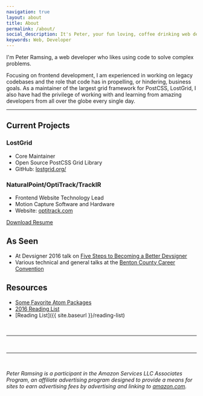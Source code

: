 ```yaml
---
navigation: true
layout: about
title: About
permalink: /about/
social_description: It's Peter, your fun loving, coffee drinking web developer.
keywords: Web, Developer
---
```


I'm Peter Ramsing, a web developer who likes using code to solve complex problems.

Focusing on frontend development, I am experienced in working on legacy codebases and the role that code has in propelling, or hindering, business goals. As a maintainer of the largest grid framework for PostCSS, LostGrid, I also have had the privilege of working with and learning from amazing developers from all over the globe every single day.

---

## Current Projects

### LostGrid
* Core Maintainer
* Open Source PostCSS Grid Library
* GitHub: [lostgrid.org/](http://lostgrid.org/)

### NaturalPoint/OptiTrack/TrackIR
* Frontend Website Technology Lead
* Motion Capture Software and Hardware
* Website: [optitrack.com](http://optitrack.com)


[Download Resume](/static/peter-ramsing-resume.pdf)

## As Seen
* At Devsigner 2016 talk on [Five Steps to Becoming a Better Devsigner](/devsigner2016)
* Various technical and general talks at the [Benton County Career Convention](http://www.bchscc.org/)

## Resources
* [Some Favorite Atom Packages](https://gist.github.com/peterramsing/37fb6c981f89b59ac840c9a675b06fb0)
* [2016 Reading List](https://github.com/peterramsing/planning-goals/blob/master/reading/2016-articles.md)
* [Reading List]({{ site.baseurl }}/reading-list)

<br/>
<hr/>
<br/>
<span class="contacticon center">
	<a href="mailto:hi@peterramsing.com"><i class="fa fa-envelope-square"></i></a>
	<a href="https://github.com/peterramsing"><i class="fa fa-github-square"></i></a>
	<a href="https://linkedin.com/in/peterramsing"><i class="fa fa-linkedin-square"></i></a>
	<a href="http://instagram.com/peterramsing"><i class="fa fa-instagram"></i></a>
	<a href="https://twitter.com/peterramsing"><i class="fa fa-twitter-square"></i></a>
</span>


<hr/>
<br/>
<div id="amazon-affiliate">
  <p>
    <em>Peter Ramsing is a participant in the Amazon Services LLC Associates Program, an affiliate advertising program designed to provide a means for sites to earn advertising fees by advertising and linking to <a href="https://www.amazon.com/">amazon.com</a>.</em>
  </p>
</div>
